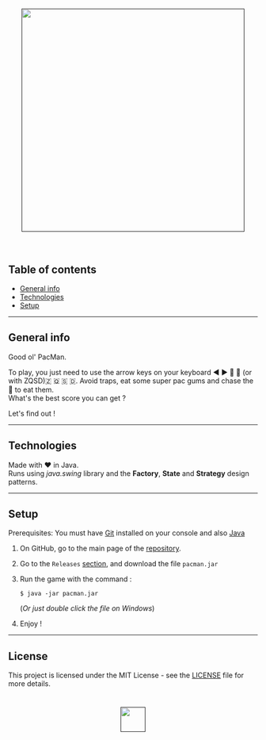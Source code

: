 <h1 align="center">
  <br>
  <a href=""><img src="https://i.pinimg.com/originals/b4/ee/c4/b4eec4d093adbe9d8a3cbb40d024836a.png" width="450"></a>
  <br>
  <br>
</h1>

## Table of contents
* [General info](#general-info)
* [Technologies](#technologies)
* [Setup](#setup)
___
## General info
Good ol' PacMan.

To play, you just need to use the arrow keys on your keyboard ◀️ ▶️ 🔼 🔽 (or with ZQSD)🇿 🇶 🇸 🇩.
Avoid traps, eat some super pac gums and chase the 👻 to eat them.
<br />
What's the best score you can get ?

Let's find out !
___
## Technologies

Made with ❤️ in Java.
<br />
Runs using _java.swing_ library and the **Factory**, **State** and **Strategy** design patterns.
___
## Setup

Prerequisites: You must have [Git](https://git-scm.com/downloads) installed on your console and also [Java](https://www.java.com/en/download/)

1. On GitHub, go to the main page of the [repository](https://github.com/lucasvigier/pacman).
2. Go to the ``Releases`` [section](https://github.com/lucasvigier/pacman/releases/tag/production), and download the file ``pacman.jar``
3. Run the game with the command :

    ```
    $ java -jar pacman.jar
    ```
    (*Or just double click the file on Windows*)
4. Enjoy !

___
## License
This project is licensed under the MIT License - see the [LICENSE](https://github.com/lucasvigier/pacman/blob/main/LICENSE) file for more details.

<h1 align="center">
  <a href=""><img src="https://res.cloudinary.com/dek4evg4t/image/upload/v1562055192/pac-man-logo-icon-512x512.png" width="50"></a>
  <br>
</h1>
